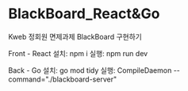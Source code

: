# BlackBoard_React&Go
Kweb 정회원 면제과제 BlackBoard 구현하기

Front - React
설치: npm i
실행: npm run dev

Back - Go
설치: go mod tidy
실행: CompileDaemon --command="./blackboard-server"
